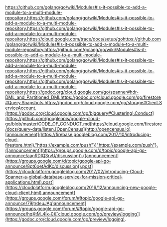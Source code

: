https://github.com/golang/go/wiki/Modules#is-it-possible-to-add-a-module-to-a-multi-module-repository.https://github.com/golang/go/wiki/Modules#is-it-possible-to-add-a-module-to-a-multi-module-repository.https://github.com/golang/go/wiki/Modules#is-it-possible-to-add-a-module-to-a-multi-module-repository.https://cloud.google.com/trace/docs/setup/gohttps://github.com/golang/go/wiki/Modules#is-it-possible-to-add-a-module-to-a-multi-module-repository.https://github.com/golang/go/wiki/Modules#is-it-possible-to-add-a-module-to-a-multi-module-repository.https://github.com/golang/go/wiki/Modules#is-it-possible-to-add-a-module-to-a-multi-module-repository.https://github.com/golang/go/wiki/Modules#is-it-possible-to-add-a-module-to-a-multi-module-repository.https://github.com/golang/go/wiki/Modules#is-it-possible-to-add-a-module-to-a-multi-module-repository.https://godoc.org/cloud.google.com/go/spanner#hdr-DML_and_Partitioned_DMLhttps://godoc.org/cloud.google.com/go/firestore#Query.Snapshots.https://godoc.org/cloud.google.com/go/storage#Client.ServiceAccount.(https://godoc.org/cloud.google.com/go/bigquery#Clustering).Conduct](https://github.com/googleapis/google-cloud-go/blob/master/CODE_OF_CONDUCT.md)https://cloud.google.com/firestore/docs/query-data/listen.[OpenCensus](http://opencensus.io)[announcement](https://firebase.googleblog.com/2017/10/introducing-cloud-firestore.html)."https://example.com/push"})"https://example.com/push"},([announcement](https://groups.google.com/d/topic/google-api-go-announce/aaqRDIQ3rvU/discussion)).([announcement](https://groups.google.com/d/topic/google-api-go-announce/8pt6oetAdKc/discussion)).post](https://cloudplatform.googleblog.com/2017/02/introducing-Cloud-Spanner-a-global-database-service-for-mission-critical-applications.html).post](https://cloudplatform.googleblog.com/2016/12/announcing-new-google-cloud-client.html).announcement](https://groups.google.com/forum/#!topic/google-api-go-announce/79jtrdeuJAg)announcement](https://groups.google.com/forum/#!topic/google-api-go-announce/hqXtM_4Ix-0)[`cloud.google.com/go/preview/logging`](https://godoc.org/cloud.google.com/go/preview/logging).